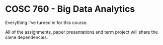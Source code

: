 # COSC 760 - Big Data Analytics

Everything I've turned in for this course.

All of the assignments, paper presentations and term project will share the same dependencies.
